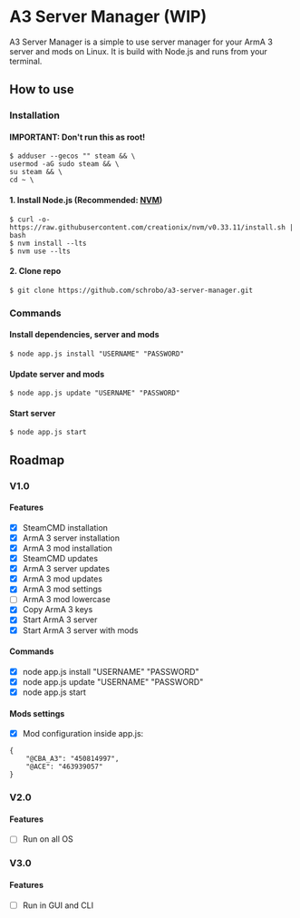 # A3 Server Manager (WIP)

A3 Server Manager is a simple to use server manager for your ArmA 3 server and mods on Linux. It is build with Node.js and runs from your terminal.

## How to use

### Installation

#### IMPORTANT: Don't run this as root!

```
$ adduser --gecos "" steam && \
usermod -aG sudo steam && \
su steam && \
cd ~ \
```

#### 1. Install Node.js (Recommended: [NVM](https://github.com/creationix/nvm#install-script))

```
$ curl -o- https://raw.githubusercontent.com/creationix/nvm/v0.33.11/install.sh | bash
$ nvm install --lts
$ nvm use --lts
```

#### 2. Clone repo

```
$ git clone https://github.com/schrobo/a3-server-manager.git
```

### Commands

#### Install dependencies, server and mods

```
$ node app.js install "USERNAME" "PASSWORD"
```

#### Update server and mods

```
$ node app.js update "USERNAME" "PASSWORD"
```

#### Start server

```
$ node app.js start
```

## Roadmap

### V1.0

#### Features

- [X] SteamCMD installation
- [X] ArmA 3 server installation
- [X] ArmA 3 mod installation
- [X] SteamCMD updates
- [X] ArmA 3 server updates
- [X] ArmA 3 mod updates
- [X] ArmA 3 mod settings
- [ ] ArmA 3 mod lowercase
- [X] Copy ArmA 3 keys
- [X] Start ArmA 3 server
- [X] Start ArmA 3 server with mods

#### Commands

- [X] node app.js install "USERNAME" "PASSWORD"
- [X] node app.js update "USERNAME" "PASSWORD"
- [X] node app.js start

#### Mods settings

- [X] Mod configuration inside app.js:

```
{
    "@CBA_A3": "450814997",
    "@ACE": "463939057"
}
```

### V2.0

#### Features

- [ ] Run on all OS

### V3.0

#### Features

- [ ] Run in GUI and CLI

